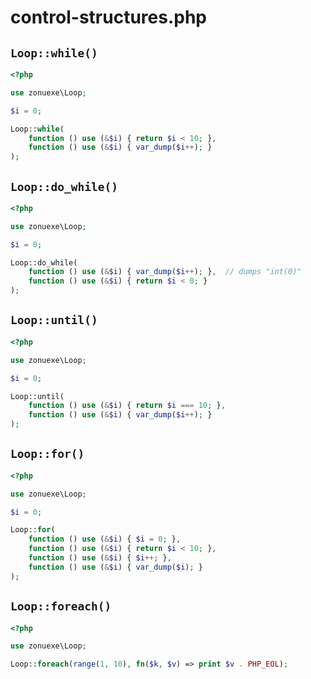 # control-structures.php

## `Loop::while()`

```php
<?php

use zonuexe\Loop;

$i = 0;

Loop::while(
    function () use (&$i) { return $i < 10; },
    function () use (&$i) { var_dump($i++); }
);
```

## `Loop::do_while()`

```php
<?php

use zonuexe\Loop;

$i = 0;

Loop::do_while(
    function () use (&$i) { var_dump($i++); },  // dumps "int(0)"
    function () use (&$i) { return $i < 0; }
);
```

## `Loop::until()`

```php
<?php

use zonuexe\Loop;

$i = 0;

Loop::until(
    function () use (&$i) { return $i === 10; },
    function () use (&$i) { var_dump($i++); }
);
```

## `Loop::for()`

```php
<?php

use zonuexe\Loop;

$i = 0;

Loop::for(
    function () use (&$i) { $i = 0; },
    function () use (&$i) { return $i < 10; },
    function () use (&$i) { $i++; },
    function () use (&$i) { var_dump($i); }
);
```

## `Loop::foreach()`

```php
<?php

use zonuexe\Loop;

Loop::foreach(range(1, 10), fn($k, $v) => print $v . PHP_EOL);
```
